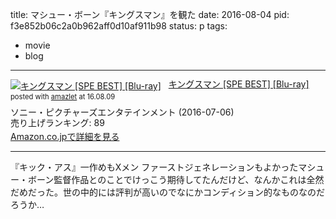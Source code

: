 title: マシュー・ボーン『キングスマン』を観た
date: 2016-08-04
pid: f3e852b06c2a0b962aff0d10af911b98
status: p
tags:
- movie
- blog
---

<div class="amazlet-box" style="margin-bottom:0px;"><div class="amazlet-image" style="float:left;margin:0px 12px 1px 0px;"><a href="http://www.amazon.co.jp/exec/obidos/ASIN/B01EHDFAUK/dotimpact-22/ref=nosim/" name="amazletlink" target="_blank"><img src="http://ecx.images-amazon.com/images/I/61WQIyswpHL._SL160_.jpg" alt="キングスマン [SPE BEST] [Blu-ray]" style="border: none;" /></a></div><div class="amazlet-info" style="line-height:120%; margin-bottom: 10px"><div class="amazlet-name" style="margin-bottom:10px;line-height:120%"><a href="http://www.amazon.co.jp/exec/obidos/ASIN/B01EHDFAUK/dotimpact-22/ref=nosim/" name="amazletlink" target="_blank">キングスマン [SPE BEST] [Blu-ray]</a><div class="amazlet-powered-date" style="font-size:80%;margin-top:5px;line-height:120%">posted with <a href="http://www.amazlet.com/" title="amazlet" target="_blank">amazlet</a> at 16.08.09</div></div><div class="amazlet-detail">ソニー・ピクチャーズエンタテインメント (2016-07-06)<br />売り上げランキング: 89<br /></div><div class="amazlet-sub-info" style="float: left;"><div class="amazlet-link" style="margin-top: 5px"><a href="http://www.amazon.co.jp/exec/obidos/ASIN/B01EHDFAUK/dotimpact-22/ref=nosim/" name="amazletlink" target="_blank">Amazon.co.jpで詳細を見る</a></div></div></div><div class="amazlet-footer" style="clear: left"></div></div>

---- 

『キック・アス』一作めもXメン ファーストジェネレーションもよかったマシュー・ボーン監督作品とのことでけっこう期待してたんだけど、なんかこれは全然だめだった。世の中的には評判が高いのでなにかコンディション的なものなのだろうか…